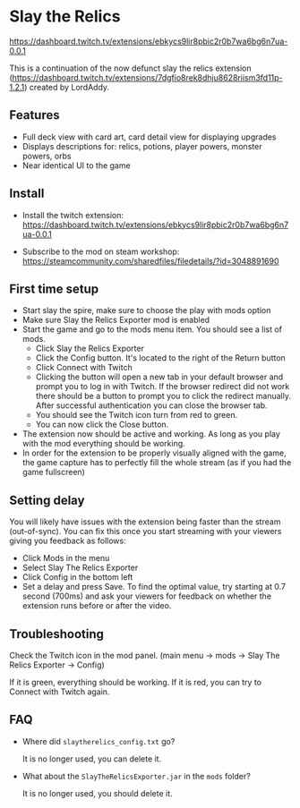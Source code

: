 # Slay the Relics

<https://dashboard.twitch.tv/extensions/ebkycs9lir8pbic2r0b7wa6bg6n7ua-0.0.1>

This is a continuation of the now defunct slay the relics extension
(https://dashboard.twitch.tv/extensions/7dgfio8rek8dhju8628riism3fd11p-1.2.1) created by LordAddy.

## Features

- Full deck view with card art, card detail view for displaying upgrades
- Displays descriptions for: relics, potions, player powers, monster powers, orbs
- Near identical UI to the game

## Install

- Install the twitch extension: <https://dashboard.twitch.tv/extensions/ebkycs9lir8pbic2r0b7wa6bg6n7ua-0.0.1>

- Subscribe to the mod on steam workshop: <https://steamcommunity.com/sharedfiles/filedetails/?id=3048891690>

## First time setup

- Start slay the spire, make sure to choose the play with mods option
- Make sure Slay the Relics Exporter mod is enabled
- Start the game and go to the mods menu item. You should see a list of mods.
  - Click Slay the Relics Exporter
  - Click the Config button. It's located to the right of the Return button
  - Click Connect with Twitch
  - Clicking the button will open a new tab in your default browser and prompt you to log in with Twitch.
    If the browser redirect did not work there should be a button to prompt you to click the redirect manually.
    After successful authentication you can close the browser tab.
  - You should see the Twitch icon turn from red to green.
  - You can now click the Close button.
- The extension now should be active and working. As long as you play with the mod everything should be working.
- In order for the extension to be properly visually aligned with the game, the game capture has to perfectly fill the
  whole stream (as if you had the game fullscreen)

## Setting delay

You will likely have issues with the extension being faster than the stream (out-of-sync).
You can fix this once you start streaming with your viewers giving you feedback as follows:
* Click Mods in the menu
* Select Slay The Relics Exporter
* Click Config in the bottom left
* Set a delay and press Save. To find the optimal value, try starting at 0.7 second (700ms) and ask your viewers for
feedback on whether the extension runs before or after the video.

## Troubleshooting

Check the Twitch icon in the mod panel. (main menu -> mods -> Slay The Relics Exporter -> Config)

If it is green, everything should be working.
If it is red, you can try to Connect with Twitch again.

## FAQ

- Where did `slaytherelics_config.txt` go?

  It is no longer used, you can delete it.

- What about the `SlayTheRelicsExporter.jar` in the `mods` folder?

  It is no longer used, you should delete it.

